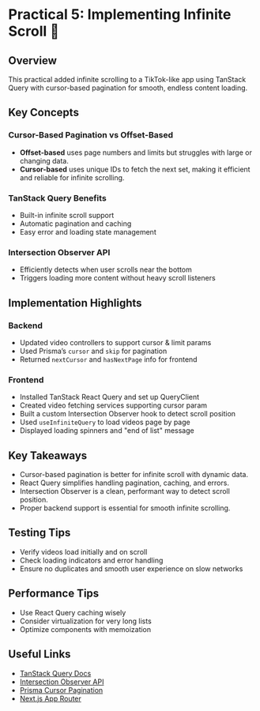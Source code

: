 # Practical 5: Implementing Infinite Scroll 📱

## Overview
This practical added infinite scrolling to a TikTok-like app using TanStack Query with cursor-based pagination for smooth, endless content loading.

## Key Concepts

### Cursor-Based Pagination vs Offset-Based
- **Offset-based** uses page numbers and limits but struggles with large or changing data.
- **Cursor-based** uses unique IDs to fetch the next set, making it efficient and reliable for infinite scrolling.

### TanStack Query Benefits
- Built-in infinite scroll support
- Automatic pagination and caching
- Easy error and loading state management

### Intersection Observer API
- Efficiently detects when user scrolls near the bottom
- Triggers loading more content without heavy scroll listeners

## Implementation Highlights

### Backend
- Updated video controllers to support cursor & limit params
- Used Prisma’s `cursor` and `skip` for pagination
- Returned `nextCursor` and `hasNextPage` info for frontend

### Frontend
- Installed TanStack React Query and set up QueryClient
- Created video fetching services supporting cursor param
- Built a custom Intersection Observer hook to detect scroll position
- Used `useInfiniteQuery` to load videos page by page
- Displayed loading spinners and "end of list" message

## Key Takeaways

- Cursor-based pagination is better for infinite scroll with dynamic data.
- React Query simplifies handling pagination, caching, and errors.
- Intersection Observer is a clean, performant way to detect scroll position.
- Proper backend support is essential for smooth infinite scrolling.

## Testing Tips
- Verify videos load initially and on scroll
- Check loading indicators and error handling
- Ensure no duplicates and smooth user experience on slow networks

## Performance Tips
- Use React Query caching wisely
- Consider virtualization for very long lists
- Optimize components with memoization

## Useful Links
- [TanStack Query Docs](https://tanstack.com/query/latest)
- [Intersection Observer API](https://developer.mozilla.org/en-US/docs/Web/API/Intersection_Observer_API)
- [Prisma Cursor Pagination](https://www.prisma.io/docs/concepts/components/prisma-client/pagination)
- [Next.js App Router](https://nextjs.org/docs/app)
